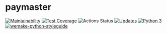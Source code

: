# paymaster
[![Maintainability](https://api.codeclimate.com/v1/badges/4481ecf0fcbcab01225b/maintainability)](https://codeclimate.com/github/IDilettant/paymaster/maintainability)
[![Test Coverage](https://api.codeclimate.com/v1/badges/4481ecf0fcbcab01225b/test_coverage)](https://codeclimate.com/github/IDilettant/paymaster/test_coverage)
![Actions Status](https://github.com/IDilettant/paymaster/actions/workflows/tests_and_linters.yaml/badge.svg)
[![Updates](https://pyup.io/repos/github/IDilettant/paymaster/shield.svg)](https://pyup.io/repos/github/IDilettant/paymaster/)
[![Python 3](https://pyup.io/repos/github/IDilettant/paymaster/python-3-shield.svg)](https://pyup.io/repos/github/IDilettant/paymaster/)
[![wemake-python-styleguide](https://img.shields.io/badge/style-wemake-000000.svg)](https://github.com/wemake-services/wemake-python-styleguide)
